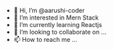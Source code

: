 - 👋 Hi, I’m @aarushi-coder
- 👀 I’m interested in Mern Stack
- 🌱 I’m currently learning Reactjs
- 💞️ I’m looking to collaborate on ...
- 📫 How to reach me ...

<!---
aarushi-coder/aarushi-coder is a ✨ special ✨ repository because its `README.md` (this file) appears on your GitHub profile.
You can click the Preview link to take a look at your changes.
--->
